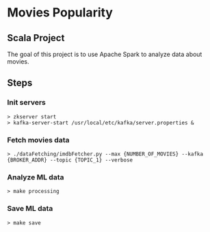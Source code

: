 # Movies Popularity
## Scala Project

The goal of this project is to use Apache Spark to analyze data about movies.

## Steps

### Init servers

```shell
> zkserver start
> kafka-server-start /usr/local/etc/kafka/server.properties &
```

### Fetch movies data

```shell
> ./dataFetching/imdbFetcher.py --max {NUMBER_OF_MOVIES} --kafka {BROKER_ADDR} --topic {TOPIC_1} --verbose
```

### Analyze ML data 

```shell
> make processing
```

### Save ML data
```shell
> make save
```

